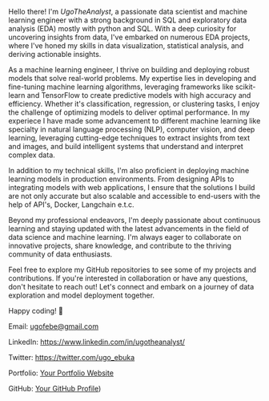 Hello there! I'm *UgoTheAnalyst*, a passionate data scientist and machine learning engineer with a strong background in SQL and exploratory data analysis (EDA) mostly with python and SQL. With a deep curiosity for uncovering insights from data, I've embarked on numerous EDA projects, where I've honed my skills in data visualization, statistical analysis, and deriving actionable insights.

As a machine learning engineer, I thrive on building and deploying robust models that solve real-world problems. My expertise lies in developing and fine-tuning machine learning algorithms, leveraging frameworks like scikit-learn and TensorFlow to create predictive models with high accuracy and efficiency. Whether it's classification, regression, or clustering tasks, I enjoy the challenge of optimizing models to deliver optimal performance.
In my experiece I have made some advancement to different machine learning like specialty in natural language processing (NLP), computer vision, and deep learning, leveraging cutting-edge techniques to extract insights from text and images, and build intelligent systems that understand and interpret complex data.

In addition to my technical skills, I'm also proficient in deploying machine learning models in production environments. From designing APIs to integrating models with web applications, I ensure that the solutions I build are not only accurate but also scalable and accessible to end-users with the help of API's, Docker, Langchain e.t.c.

Beyond my professional endeavors, I'm deeply passionate about continuous learning and staying updated with the latest advancements in the field of data science and machine learning. I'm always eager to collaborate on innovative projects, share knowledge, and contribute to the thriving community of data enthusiasts.

Feel free to explore my GitHub repositories to see some of my projects and contributions. If you're interested in collaboration or have any questions, don't hesitate to reach out! Let's connect and embark on a journey of data exploration and model deployment together.

Happy coding! 🚀

Email: ugofebe@gmail.com

LinkedIn: https://www.linkedin.com/in/ugotheanalyst/

Twitter: https://twitter.com/ugo_ebuka

Portfolio: [Your Portfolio Website](https://ugofebe.github.io/ugotheanalystt.github.io/)

GitHub: [Your GitHub Profile](https://github.com/Ugofebe))
